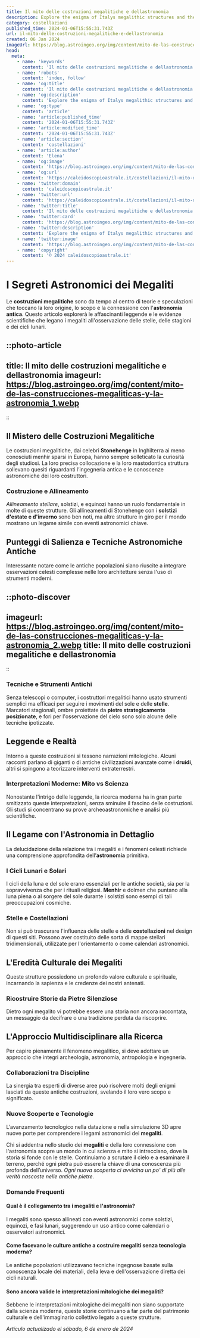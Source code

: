 ```yaml
---
title: Il mito delle costruzioni megalitiche e dellastronomia
description: Explore the enigma of Italys megalithic structures and their celestial connections. Unravel the myths behind ancient astronomical marvels.
category: costellazioni
published_time: 2024-01-06T15:55:31.743Z
url: il-mito-delle-costruzioni-megalitiche-e-dellastronomia
created: 06 Jan 2024
imageUrl: https://blog.astroingeo.org/img/content/mito-de-las-construcciones-megaliticas-y-la-astronomia_1.webp
head:
  meta:
    - name: 'keywords'
      content: 'Il mito delle costruzioni megalitiche e dellastronomia'
    - name: 'robots'
      content: 'index, follow'
    - name: 'og:title'
      content: 'Il mito delle costruzioni megalitiche e dellastronomia'
    - name: 'og:description'
      content: 'Explore the enigma of Italys megalithic structures and their celestial connections. Unravel the myths behind ancient astronomical marvels.'
    - name: 'og:type'
      content: 'article'
    - name: 'article:published_time'
      content: '2024-01-06T15:55:31.743Z'
    - name: 'article:modified_time'
      content: '2024-01-06T15:55:31.743Z'
    - name: 'article:section'
      content: 'costellazioni'
    - name: 'article:author'
      content: 'Elena'
    - name: 'og:image'
      content: 'https://blog.astroingeo.org/img/content/mito-de-las-construcciones-megaliticas-y-la-astronomia_1.webp'
    - name: 'og:url'
      content: 'https://caleidoscopioastrale.it/costellazioni/il-mito-delle-costruzioni-megalitiche-e-dellastronomia'
    - name: 'twitter:domain'
      content: 'caleidoscopioastrale.it'
    - name: 'twitter:url'
      content: 'https://caleidoscopioastrale.it/costellazioni/il-mito-delle-costruzioni-megalitiche-e-dellastronomia'
    - name: 'twitter:title'
      content: 'Il mito delle costruzioni megalitiche e dellastronomia'
    - name: 'twitter:card'
      content: 'https://blog.astroingeo.org/img/content/mito-de-las-construcciones-megaliticas-y-la-astronomia_1.webp'
    - name: 'twitter:description'
      content: 'Explore the enigma of Italys megalithic structures and their celestial connections. Unravel the myths behind ancient astronomical marvels.'
    - name: 'twitter:image'
      content: 'https://blog.astroingeo.org/img/content/mito-de-las-construcciones-megaliticas-y-la-astronomia_1.webp'
    - name: 'copyright'
      content: '© 2024 caleidoscopioastrale.it'
---
```

# I Segreti Astronomici dei Megaliti

Le **costruzioni megalitiche** sono da tempo al centro di teorie e speculazioni che toccano la loro origine, lo scopo e la connessione con l'**astronomia antica**. Questo articolo esplorerà le affascinanti leggende e le evidenze scientifiche che legano i megaliti all'osservazione delle stelle, delle stagioni e dei cicli lunari.

::photo-article
---
title: Il mito delle costruzioni megalitiche e dellastronomia
imageurl: https://blog.astroingeo.org/img/content/mito-de-las-construcciones-megaliticas-y-la-astronomia_1.webp
---
::

## Il Mistero delle Costruzioni Megalitiche
Le costruzioni megalitiche, dai celebri **Stonehenge** in Inghilterra ai meno conosciuti menhir sparsi in Europa, hanno sempre solleticato la curiosità degli studiosi. La loro precisa collocazione e la loro mastodontica struttura sollevano quesiti riguardanti l’ingegneria antica e le conoscenze astronomiche dei loro costruttori.

### Costruzione e Allineamento
*Allineamento stellare*, solstizi, e equinozi hanno un ruolo fondamentale in molte di queste strutture. Gli allineamenti di Stonehenge con i **solstizi d'estate e d'inverno** sono ben noti, ma altre strutture in giro per il mondo mostrano un legame simile con eventi astronomici chiave.

## Punteggi di Salienza e Tecniche Astronomiche Antiche
Interessante notare come le antiche popolazioni siano riuscite a integrare osservazioni celesti complesse nelle loro architetture senza l'uso di strumenti moderni.

::photo-discover
---
imageurl: https://blog.astroingeo.org/img/content/mito-de-las-construcciones-megaliticas-y-la-astronomia_2.webp
title: Il mito delle costruzioni megalitiche e dellastronomia
---
::

### Tecniche e Strumenti Antichi
Senza telescopi o computer, i costruttori megalitici hanno usato strumenti semplici ma efficaci per seguire i movimenti del sole e delle **stelle**. Marcatori stagionali, ombre proiettate da **pietre strategicamente posizionate**, e fori per l'osservazione del cielo sono solo alcune delle tecniche ipotizzate.

## Leggende e Realtà
Intorno a queste costruzioni si tessono narrazioni mitologiche. Alcuni racconti parlano di giganti o di antiche civilizzazioni avanzate come i **druidi**, altri si spingono a teorizzare interventi extraterrestri.

### Interpretazioni Moderne: Mito vs Scienza
Nonostante l'intrigo delle leggende, la ricerca moderna ha in gran parte smitizzato queste interpretazioni, senza sminuire il fascino delle costruzioni. Gli studi si concentrano su prove archeoastronomiche e analisi più scientifiche.

## Il Legame con l'Astronomia in Dettaglio
La delucidazione della relazione tra i megaliti e i fenomeni celesti richiede una comprensione approfondita dell’**astronomia** primitiva.

### I Cicli Lunari e Solari
I cicli della luna e del sole erano essenziali per le antiche società, sia per la sopravvivenza che per i rituali religiosi. **Menhir** e dolmen che puntano alla luna piena o al sorgere del sole durante i solstizi sono esempi di tali preoccupazioni cosmiche.

### Stelle e Costellazioni
Non si può trascurare l'influenza delle stelle e delle **costellazioni** nel design di questi siti. Possono aver costituito delle sorta di mappe stellari tridimensionali, utilizzate per l'orientamento o come calendari astronomici.

## L'Eredità Culturale dei Megaliti
Queste strutture possiedono un profondo valore culturale e spirituale, incarnando la sapienza e le credenze dei nostri antenati.

### Ricostruire Storie da Pietre Silenziose
Dietro ogni megalito vi potrebbe essere una storia non ancora raccontata, un messaggio da decifrare o una tradizione perduta da riscoprire.

## L'Approccio Multidisciplinare alla Ricerca 
Per capire pienamente il fenomeno megalitico, si deve adottare un approccio che integri archeologia, astronomia, antropologia e ingegneria.

### Collaborazioni tra Discipline
La sinergia tra esperti di diverse aree può risolvere molti degli enigmi lasciati da queste antiche costruzioni, svelando il loro vero scopo e significato.

### Nuove Scoperte e Tecnologie
L’avanzamento tecnologico nella datazione e nella simulazione 3D apre nuove porte per comprendere i legami astronomici dei **megaliti**.

Chi si addentra nello studio dei **megaliti** e della loro connessione con l'astronomia scopre un mondo in cui scienza e mito si intrecciano, dove la storia si fonde con le stelle. Continuiamo a scrutare il cielo e a esaminare il terreno, perché ogni pietra può essere la chiave di una conoscenza più profonda dell’universo. _Ogni nuova scoperta ci avvicina un po' di più alle verità nascoste nelle antiche pietre._

### Domande Frequenti

#### **Qual è il collegamento tra i megaliti e l'astronomia?**
I megaliti sono spesso allineati con eventi astronomici come solstizi, equinozi, e fasi lunari, suggerendo un uso antico come calendari o osservatori astronomici.

#### **Come facevano le culture antiche a costruire megaliti senza tecnologia moderna?**
Le antiche popolazioni utilizzavano tecniche ingegnose basate sulla conoscenza locale dei materiali, della leva e dell'osservazione diretta dei cicli naturali.

#### **Sono ancora valide le interpretazioni mitologiche dei megaliti?**
Sebbene le interpretazioni mitologiche dei megaliti non siano supportate dalla scienza moderna, queste storie continuano a far parte del patrimonio culturale e dell'immaginario collettivo legato a queste strutture.

_Artículo actualizado el sábado, 6 de enero de 2024_